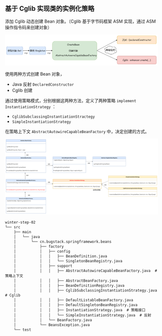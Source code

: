 ## 基于 Cglib 实现类的实例化策略

添加 Cglib 动态创建 Bean 对象。（Cglib 基于字节码框架 ASM 实现，通过 ASM 操作指令码来创建对象）

![](../imgs/03/1.png)

使用两种方式创建 Bean 对象，

- Java 反射 `DeclaredConstructor`
- Cglib 创建


通过使用策略模式，分别根据这两种方法，定义了两种策略 `implement InstantiationStrategy` ：

- `CglibSubclassingInstantiationStractegy`
- `SimpleInstantiationStrategy`

在策略上下文 `AbstractAutowireCapableBeanFactory` 中，决定创建的方式。


![](../imgs/03/class.png)

```
winter-step-02
└── src
    ├── main
    │   └── java
    │       └── cn.bugstack.springframework.beans
    │           ├── factory
    │           │   ├── config
    │           │   │   ├── BeanDefinition.java
    │           │   │   └── SingletonBeanRegistry.java
    │           │   ├── support
    │           │   │   ├── AbstractAutowireCapableBeanFactory.java  # 策略上下文
    │           │   │   ├── AbstractBeanFactory.java
    │           │   │   ├── BeanDefinitionRegistry.java
    │           │   │   ├── CglibSubclassingInstantiationStrategy.java  # Cglib
    │           │   │   ├── DefaultListableBeanFactory.java
    │           │   │   ├── DefaultSingletonBeanRegistry.java
    │           │   │   ├── InstantiationStrategy.java  # 策略接口
    │           │   │   └── SimpleInstantiationStrategy.java  # 反射
    │           │   └── BeanFactory.java
    │           └── BeansException.java
    └── test
```